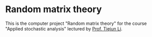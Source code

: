 # Random matrix theory

This is the computer project "Random matrix theory" for the course "Applied stochastic analysis" lectured by [Prof. Tiejun Li](http://dsec.pku.edu.cn/~tieli/). 


